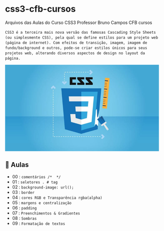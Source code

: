 # css3-cfb-cursos
Arquivos das Aulas do Curso CSS3 
Professor Bruno Campos CFB cursos 

`CSS3 é a terceira mais nova versão das famosas Cascading Style Sheets (ou simplesmente CSS), pela qual se define estilos para um projeto web (página de internet). Com efeitos de transição, imagem, imagem de fundo/background e outros, pode-se criar estilos únicos para seus projetos web, alterando diversos aspectos de design no layout da página.`

![App Ideas Image](css3.jpeg)

## :ledger: Aulas 

- 00 : `comentários /*  */`
- 01 : `seletores . # tag`
- 02 : `background-image: url();`
- 03 : `border` 
- 04 : `cores RGB e Transparência rgba(alpha)`
- 05 : `margens e centralização`
- 06 : `padding`
- 07 : `Preenchimentos & Gradientes`
- 08 : `Sombras`
- 09 : `Formatação de textos`
